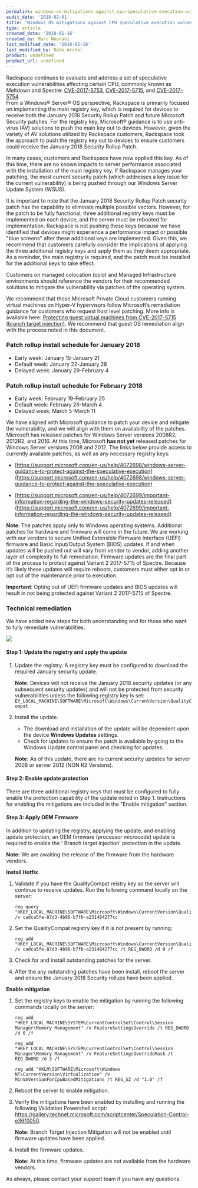 ```yaml
---
permalink: windows-os-mitigations-against-cpu-speculative-execution-vulnerabilities/
audit_date: '2018-02-01'
title: 'Windows OS mitigations against CPU speculative execution vulnerabilities'
type: article
created_date: '2018-01-16'
created_by: Marc Nourani
last_modified_date: '2018-02-18'
last_modified_by: Nate Archer
product: undefined
product_url: undefined
---
```


Rackspace continues to evaluate and address a set of speculative execution vulnerabilities affecting certain CPU, commonly known as Meltdown and Spectre: [CVE-2017-5753](http://cve.mitre.org/cgi-bin/cvename.cgi?name=CVE-2017-5753), [CVE-2017-5715](http://cve.mitre.org/cgi-bin/cvename.cgi?name=CVE-2017-5715), and [CVE-2017-5754](http://cve.mitre.org/cgi-bin/cvename.cgi?name=CVE-2017-5754).   
From a Windows® Server® OS perspective, Rackspace is primarily focused on implementing the main registry key, which is required for devices to receive both the January 2018 Security Rollup Patch and future Microsoft Security patches. For the registry key, Microsoft® guidance is to use anti-virus (AV) solutions to push the main key out to devices. However, given the variety of AV solutions utilized by Rackspace customers, Rackspace took the approach to push the registry key out to devices to ensure customers could receive the January 2018 Security Rollup Patch.  

In many cases, customers and Rackspace have now applied this key. As of this time, there are no known impacts to server performance associated with the installation of the main registry key. If Rackspace manages your patching, the most current security patch (which addresses a key issue for the current vulnerability) is being pushed through our Windows Server Update System (WSUS). 

It is important to note that the January 2018 Security Rollup Patch security patch has the capability to eliminate multiple possible vectors. However, for the patch to be fully functional, three additional registry keys must be implemented on each device, and the server must be rebooted for implementation. Rackspace is not pushing these keys because we have identified that devices might experience a performance impact or possible "blue screens" after these additional keys are implemented. Given this, we recommend that customers carefully consider the implications of applying the three additional registry keys and apply them as they deem appropriate. As a reminder, the main registry is required, and the patch must be installed for the additional keys to take effect.  

Customers on managed colocation (colo) and Managed Infrastructure environments should reference the vendors for their recommended solutions to mitigate the vulnerability via patches of the operating system.  

We recommend that those Microsoft Private Cloud customers running virtual machines on Hyper-V hypervisors follow Microsoft’s remediation guidance for customers who request host level patching.  More info is available here: [Protecting guest virtual machines from CVE-2017-5715 (branch target injection)](https://docs.microsoft.com/en-us/virtualization/hyper-v-on-windows/CVE-2017-5715-and-hyper-v-vms). We recommend that guest OS remediation align with the process noted in this document.


### Patch rollup install schedule for January 2018

- Early week: January 15-January 21  
- Default week: January 22-January 28  
- Delayed week: January 29-February 4  

### Patch rollup install schedule for February 2018

- Early week: February 19-February 25
- Default week: February 26-March 4
- Delayed week: March 5-March 11


We have aligned with Microsoft guidance to patch your device and mitigate the vulnerability, and we will align with them on availability of the patches. Microsoft has released patches for Windows Server versions 2008R2, 2012R2, and 2016. At this time, Microsoft **has not yet** released patches for Windows Server versions 2008 and 2012. The links below provide access to currently available patches, as well as any necessary registry keys:  

- [https://support.microsoft.com/en-us/help/4072698/windows-server-guidance-to-protect-against-the-speculative-execution](https://support.microsoft.com/en-us/help/4072698/windows-server-guidance-to-protect-against-the-speculative-execution)

- [https://support.microsoft.com/en-us/help/4072699/important-information-regarding-the-windows-security-updates-released](https://support.microsoft.com/en-us/help/4072699/important-information-regarding-the-windows-security-updates-released)

**Note**: The patches apply only to Windows operating systems. Additional patches for hardware and firmware will come in the future. We are working with our vendors to secure Unified Extensible Firmware Interface (UEFI) firmware and Basic Input/Output System (BIOS) updates. If and when updates will be pushed out will vary from vendor to vendor, adding another layer of complexity to full remediation. Firmware updates are the final part of the process to protect against Variant 2 2017-5715 of Spectre. Because it’s likely these updates will require reboots, customers must either opt in or opt out of the maintenance prior to execution.  

**Important**: Opting out of UEFI firmware updates and BIOS updates will result in not being protected against Variant 2 2017-5715 of Spectre.   

### Technical remediation

We have added new steps for both understanding and for those who want to fully remediate vulnerabilities.

<img src="{% asset_path general/windows-os-mitigations-against-cpu-speculative-execution-vulnerabilities/windows-os-remediation.png %}" />


#### Step 1: Update the registry and apply the update

1. Update the registry. A registry key must be configured to download the required January security update.

   **Note:** Devices will not receive the January 2018 security updates (or any subsequent security updates) and will not be protected from security vulnerabilities unless the following registry key is set:  `EY_LOCAL_MACHINE\SOFTWARE\Microsoft\Windows\CurrentVersion\QualityCompat`

2. Install the update.

   - The download and installation of the update will be dependent upon the device **Windows Updates** settings.
   - Check for updates to ensure the patch is available by going to the Windows Update control panel and checking for updates.

   **Note:** As of this update, there are no current security updates for server 2008 or server 2012 (NON R2 Versions).


#### Step 2: Enable update protection

There are three additional registry keys that must be configured to fully enable the protection capability of the update noted in Step 1. Instructions for enabling the mitigations are included in the "Enable mitigation" section.


#### Step 3: Apply OEM Firmware

In addition to updating the registry, applying the update, and enabling update protection, an OEM firmware (processor microcode) update is required to enable the ' Branch target injection' protection in the update.  

**Note:** We are awaiting the release of the firmware from the hardware vendors.


**Install Hotfix**

1. Validate if you have the QualityCompat reistry key so the server will continue to receive updates. Run the following command locally on the server:

       reg query "HKEY_LOCAL_MACHINE\SOFTWARE\Microsoft\Windows\CurrentVersion\QualityCompat" /v cadca5fe-87d3-4b96-b7fb-a231484277cc

2. Set the QualityCompat registry key if it is not present by running:

       reg add "HKEY_LOCAL_MACHINE\SOFTWARE\Microsoft\Windows\CurrentVersion\QualityCompat" /v cadca5fe-87d3-4b96-b7fb-a231484277cc /t REG_DWORD /d 0 /f

3. Check for and install outstanding patches for the server.

4. After the any outstanding patches have been install, reboot the server and ensure the January 2018 Security rollups have been applied.


**Enable mitigation**

1. Set the registry keys to enable the mitigation by running the following commands locally on the server:

       reg add "HKEY_LOCAL_MACHINE\SYSTEM\CurrentControlSet\Control\Session Manager\Memory Management" /v FeatureSettingsOverride /t REG_DWORD /d 0 /f

       reg add "HKEY_LOCAL_MACHINE\SYSTEM\CurrentControlSet\Control\Session Manager\Memory Management" /v FeatureSettingsOverrideMask /t REG_DWORD /d 3 /f

       reg add "HKLM\SOFTWARE\Microsoft\Windows NT\CurrentVersion\Virtualization" /v MinVmVersionForCpuBasedMitigations /t REG_SZ /d "1.0" /f

2. Reboot the server to enable mitigation.

3. Verify the mitigations have been enabled by installing and running the following Validation Powershell script: https://gallery.technet.microsoft.com/scriptcenter/Speculation-Control-e36f0050.

    **Note:** Branch Target Injection Mitigation will not be enabled until firmware updates have been applied.

4. Install the firmware updates.

    **Note:** At this time, firmware updates are not available from the hardware vendors.


As always, please contact your support team if you have any questions. 
